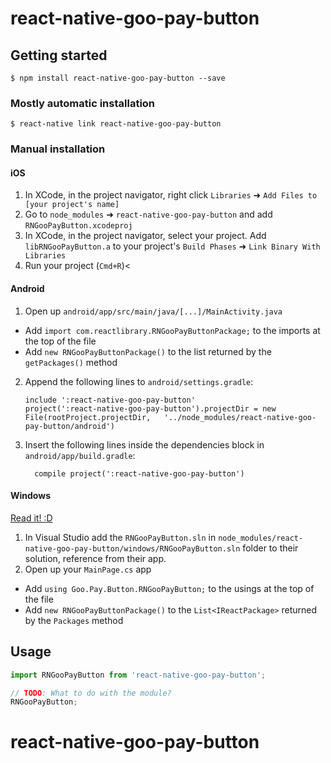
# react-native-goo-pay-button

## Getting started

`$ npm install react-native-goo-pay-button --save`

### Mostly automatic installation

`$ react-native link react-native-goo-pay-button`

### Manual installation


#### iOS

1. In XCode, in the project navigator, right click `Libraries` ➜ `Add Files to [your project's name]`
2. Go to `node_modules` ➜ `react-native-goo-pay-button` and add `RNGooPayButton.xcodeproj`
3. In XCode, in the project navigator, select your project. Add `libRNGooPayButton.a` to your project's `Build Phases` ➜ `Link Binary With Libraries`
4. Run your project (`Cmd+R`)<

#### Android

1. Open up `android/app/src/main/java/[...]/MainActivity.java`
  - Add `import com.reactlibrary.RNGooPayButtonPackage;` to the imports at the top of the file
  - Add `new RNGooPayButtonPackage()` to the list returned by the `getPackages()` method
2. Append the following lines to `android/settings.gradle`:
  	```
  	include ':react-native-goo-pay-button'
  	project(':react-native-goo-pay-button').projectDir = new File(rootProject.projectDir, 	'../node_modules/react-native-goo-pay-button/android')
  	```
3. Insert the following lines inside the dependencies block in `android/app/build.gradle`:
  	```
      compile project(':react-native-goo-pay-button')
  	```

#### Windows
[Read it! :D](https://github.com/ReactWindows/react-native)

1. In Visual Studio add the `RNGooPayButton.sln` in `node_modules/react-native-goo-pay-button/windows/RNGooPayButton.sln` folder to their solution, reference from their app.
2. Open up your `MainPage.cs` app
  - Add `using Goo.Pay.Button.RNGooPayButton;` to the usings at the top of the file
  - Add `new RNGooPayButtonPackage()` to the `List<IReactPackage>` returned by the `Packages` method


## Usage
```javascript
import RNGooPayButton from 'react-native-goo-pay-button';

// TODO: What to do with the module?
RNGooPayButton;
```
  # react-native-goo-pay-button
